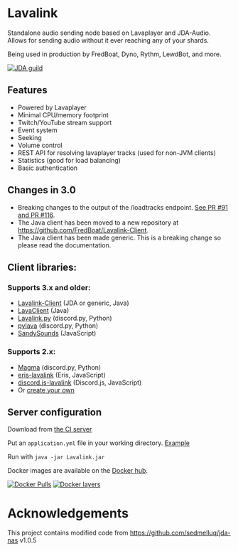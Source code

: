 # Lavalink
Standalone audio sending node based on Lavaplayer and JDA-Audio.
Allows for sending audio without it ever reaching any of your shards.

Being used in production by FredBoat, Dyno, Rythm, LewdBot, and more.

[![JDA guild](https://discordapp.com/api/guilds/125227483518861312/embed.png?style=banner2)](https://discord.gg/jtAWrzU)

## Features
* Powered by Lavaplayer
* Minimal CPU/memory footprint
* Twitch/YouTube stream support
* Event system
* Seeking
* Volume control
* REST API for resolving lavaplayer tracks (used for non-JVM clients)
* Statistics (good for load balancing)
* Basic authentication

## Changes in 3.0
* Breaking changes to the output of the /loadtracks endpoint. [See PR #91](https://github.com/Frederikam/Lavalink/pull/91) [and PR #116](https://github.com/Frederikam/Lavalink/pull/116).
* The Java client has been moved to a new repository at https://github.com/FredBoat/Lavalink-Client.
* The Java client has been made generic. This is a breaking change so please read the documentation.

## Client libraries:
### Supports 3.x and older:
* [Lavalink-Client](https://github.com/FredBoat/Lavalink-Client) (JDA or generic, Java)
* [LavaClient](https://github.com/SamOphis/LavaClient) (Java)
* [Lavalink.py](https://github.com/Devoxin/Lavalink.py) (discord.py, Python)
* [pylava](https://github.com/Pandentia/pylava) (discord.py, Python)
* [SandySounds](https://github.com/MrJohnCoder/SandySounds) (JavaScript)

### Supports 2.x:
* [Magma](https://github.com/initzx/magma/) (discord.py, Python)
* [eris-lavalink](https://github.com/briantanner/eris-lavalink) (Eris, JavaScript)
* [discord.js-lavalink](https://github.com/MrJacz/discord.js-lavalink/) (Discord.js, JavaScript)
* Or [create your own](https://github.com/Frederikam/Lavalink/blob/master/IMPLEMENTATION.md)

## Server configuration
Download from [the CI server](https://ci.fredboat.com/viewLog.html?buildId=lastSuccessful&buildTypeId=Lavalink_Build&tab=artifacts&guest=1)

Put an `application.yml` file in your working directory. [Example](https://github.com/Frederikam/Lavalink/blob/master/LavalinkServer/application.yml.example)

Run with `java -jar Lavalink.jar`

Docker images are available on the [Docker hub](https://hub.docker.com/r/fredboat/lavalink/).

[![Docker Pulls](https://img.shields.io/docker/pulls/fredboat/lavalink.svg)](https://hub.docker.com/r/fredboat/lavalink/) [![Docker layers](https://images.microbadger.com/badges/image/fredboat/lavalink:dev.svg)](https://microbadger.com/images/fredboat/lavalink:dev "Get your own image badge on microbadger.com")

# Acknowledgements
This project contains modified code from https://github.com/sedmelluq/jda-nas v1.0.5

